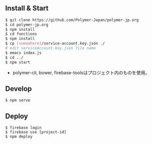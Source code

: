 ## Install & Start

```bash
$ git clone https://github.com/Polymer-Japan/polymer-jp.org
$ cd polymer-jp.org
$ npm install
$ cd functions
$ npm install
$ cp [somewhere]/service-account.key.json ./
# edit serviceAccount.key.json file name
$ emacs index.js
$ cd ../
$ npm start
```

- polymer-cli, bower, firebase-toolsはプロジェクト内のものを使用。

## Develop

```bash
$ npm serve
```

## Deploy

```
$ firebase login
$ firebase use [project-id]
$ npm deploy
```
